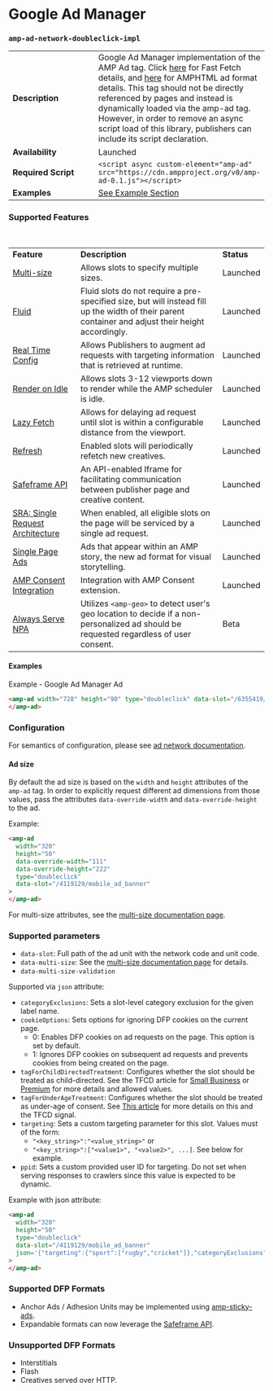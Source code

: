 # Google Ad Manager

### <a name="amp-ad-network-doubleclick-impl"></a> `amp-ad-network-doubleclick-impl`

<table>
  <tr>
    <td width="40%"><strong>Description</strong></td>
    <td>Google Ad Manager implementation of the AMP Ad tag.  Click <a href="/ads/google/a4a/docs/Network-Impl-Guide.md">here</a>
    for Fast Fetch details, and <a href="/extensions/amp-a4a/amp-a4a-format.md">here</a>
    for AMPHTML ad format details. This tag should
    not be directly referenced by pages and instead is dynamically loaded
    via the amp-ad tag.  However, in order to remove an async script load
    of this library, publishers can include its script declaration.</td>
  </tr>
  <tr>
    <td width="40%"><strong>Availability</strong></td>
    <td>Launched</td>
  </tr>
  <tr>
    <td width="40%"><strong>Required Script</strong></td>
    <td><code>&lt;script async custom-element="amp-ad" src="https://cdn.ampproject.org/v0/amp-ad-0.1.js">&lt;/script></code></td>
  </tr>
  <tr>
    <td width="40%"><strong>Examples</strong></td>
    <td><a href="#examples">See Example Section</a></td>
  </tr>
</table>

### Supported Features

<table>
  <tr>
    <td><strong>Feature</strong></td>
    <td><strong>Description</strong></td>
    <td><strong>Status</strong></td>
  </tr>
  <tr>
    <td><a href="multi-size.md">Multi-size</a></td>
    <td>Allows slots to specify multiple sizes.</td>
    <td>Launched</td>
  </tr>
  <tr>
    <td><a href="fluid.md">Fluid</a></td>
    <td>Fluid slots do not require a pre-specified size, but will instead fill up the width of their parent container and adjust their height accordingly.</td>
    <td>Launched</td>
  </tr>
  <tr>
    <td><a href="doubleclick-rtc.md">Real Time Config</a></td>
    <td>Allows Publishers to augment ad requests with targeting information that is retrieved at runtime.</td>
    <td>Launched</td>
  </tr>
  <tr>
    <td><a href="render-on-idle.md">Render on Idle</a></td>
    <td>Allows slots 3-12 viewports down to render while the AMP scheduler is idle.</td>
    <td>Launched</td>
  </tr>
  <tr>
    <td><a href="lazy-fetch.md">Lazy Fetch</a></td>
    <td>Allows for delaying ad request until slot is within a configurable distance from the viewport.</td>
    <td>Launched</td>
  </tr>
  <tr>
    <td><a href="refresh.md">Refresh</a></td>
    <td>Enabled slots will periodically refetch new creatives.</td>
    <td>Launched</td>
  </tr>
  <tr>
    <td><a href="safeframe.md">Safeframe API</a></td>
    <td>An API-enabled Iframe for facilitating communication between publisher page and creative content.</td>
    <td>Launched</td>
  </tr>
  <tr>
    <td><a href="sra.md">SRA: Single Request Architecture</a></td>
    <td>When enabled, all eligible slots on the page will be serviced by a single ad request.</td>
    <td>Launched</td>
  </tr>
  <tr>
    <td><a href="single-page-ad.md">Single Page Ads</a></td>
    <td>Ads that appear within an AMP story, the new ad format for visual storytelling.</td>
    <td>Launched</td>
  <tr>
    <td><a href="amp-consent.md">AMP Consent Integration</a></td>
    <td>Integration with AMP Consent extension.</td>
    <td>Launched</td>
  </tr>
  <tr>
    <td><a href="always-serve-npa.md">Always Serve NPA</a></td>
    <td>Utilizes <code>&lt;amp-geo></code> to detect user's geo location to decide if a non-personalized ad should be requested regardless of user consent.</td>
    <td>Beta</td>
  </tr>
</table>

#### Examples

Example - Google Ad Manager Ad

```html
<amp-ad width="728" height="90" type="doubleclick" data-slot="/6355419/Travel">
</amp-ad>
```

### Configuration

For semantics of configuration, please see [ad network documentation](https://developers.google.com/doubleclick-gpt/reference).

#### Ad size

By default the ad size is based on the `width` and `height` attributes of the `amp-ad` tag. In order to explicitly request different ad dimensions from those values, pass the attributes `data-override-width` and `data-override-height` to the ad.

Example:

```html
<amp-ad
  width="320"
  height="50"
  data-override-width="111"
  data-override-height="222"
  type="doubleclick"
  data-slot="/4119129/mobile_ad_banner"
>
</amp-ad>
```

For multi-size attributes, see the <a href="multi-size.md">multi-size documentation page</a>.

### Supported parameters

-   `data-slot`: Full path of the ad unit with the network code and unit code.
-   `data-multi-size`: See the <a href="multi-size.md">multi-size documentation page</a> for details.
-   `data-multi-size-validation`

Supported via `json` attribute:

-   `categoryExclusions`: Sets a slot-level category exclusion for the given label name.
-   `cookieOptions`: Sets options for ignoring DFP cookies on the current page.
    -   0: Enables DFP cookies on ad requests on the page. This option is set by default.
    -   1: Ignores DFP cookies on subsequent ad requests and prevents cookies from being created on the page.
-   `tagForChildDirectedTreatment`: Configures whether the slot should be treated as child-directed.
    See the TFCD article for <a href="https://support.google.com/dfp_sb/answer/3721907">Small Business</a> or <a href="https://support.google.com/dfp_premium/answer/3671211">Premium</a> for more details and allowed values.
-   `tagForUnderAgeTreatment`: Configures whether the slot should be treated as under-age of consent.
    See <a href="https://support.google.com/dfp_sb/answer/9004919">This article</a> for more details on this and the TFCD signal.
-   `targeting`: Sets a custom targeting parameter for this slot. Values must of the form:
    -   `"<key_string>":"<value_string>"` or
    -   `"<key_string>":["<value1>", "<value2>", ...]`. See below for example.
-   `ppid`: Sets a custom provided user ID for targeting. Do not set when
    serving responses to crawlers since this value is expected to be dynamic.

Example with json attribute:

```html
<amp-ad
  width="320"
  height="50"
  type="doubleclick"
  data-slot="/4119129/mobile_ad_banner"
  json='{"targeting":{"sport":["rugby","cricket"]},"categoryExclusions":["health"],"tagForChildDirectedTreatment":1}'
>
</amp-ad>
```

### Supported DFP Formats

-   Anchor Ads / Adhesion Units may be implemented using <a href="../../extensions/amp-sticky-ad/amp-sticky-ad.md">amp-sticky-ads</a>.
-   Expandable formats can now leverage the <a href="safeframe.md">Safeframe API</a>.

### Unsupported DFP Formats

-   Interstitials
-   Flash
-   Creatives served over HTTP.
